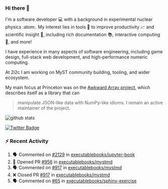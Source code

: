 ### Hi there 👋 

I'm a software developer 💻 with a background in experimental nuclear physics :atom:. My interest lies in tools :wrench: to improve productivity :chart_with_upwards_trend: and scientific insight :telescope:, including rich documentation 📚, interactive computing 🧮, and more! 

I have experience in many aspects of software engineering, including game design, full-stack web development, and high-performance numeric computing. 

At 2i2c I am working on MyST community building, tooling, and wider ecosystem. 

My main focus at Princeton was on the [Awkward Array project](awkward-array.org/), which describes itself as a library that can 
> manipulate JSON-like data with NumPy-like idioms. I remain an active maintainer of the project. 

![github stats](https://github-readme-stats.vercel.app/api?username=agoose77&show_icons=true&hide_rank=true&hide_title=true&bg_color=30,e76445,904e95&text_color=efe3ec&icon_color=efe3ec)
<!--
**agoose77/agoose77** is a ✨ _special_ ✨ repository because its `README.md` (this file) appears on your GitHub profile.

Here are some ideas to get you started:

- 🔭 I’m currently working on ...
- 🌱 I’m currently learning ...
- 👯 I’m looking to collaborate on ...
- 🤔 I’m looking for help with ...
- 💬 Ask me about ...
- 📫 How to reach me: ...
- 😄 Pronouns: ...
- ⚡ Fun fact: ...
-->

[![Twitter Badge](https://img.shields.io/twitter/follow/agoose77?style=flat-square&logo=Twitter&logoColor=white&color=cornflowerblue)](https://twitter.com/agoose77)

### :zap: Recent Activity

<!--START_SECTION:activity-->
1. 🗣 Commented on [#2129](https://github.com/executablebooks/jupyter-book/pull/2129#issuecomment-1978983409) in [executablebooks/jupyter-book](https://github.com/executablebooks/jupyter-book)
2. 💪 Opened PR [#956](https://github.com/executablebooks/mystmd/pull/956) in [executablebooks/mystmd](https://github.com/executablebooks/mystmd)
3. 🗣 Commented on [#917](https://github.com/executablebooks/mystmd/pull/917#issuecomment-1978910292) in [executablebooks/mystmd](https://github.com/executablebooks/mystmd)
4. ❌ Closed PR [#917](https://github.com/executablebooks/mystmd/pull/917) in [executablebooks/mystmd](https://github.com/executablebooks/mystmd)
5. 🗣 Commented on [#65](https://github.com/executablebooks/sphinx-exercise/pull/65#issuecomment-1978668184) in [executablebooks/sphinx-exercise](https://github.com/executablebooks/sphinx-exercise)
<!--END_SECTION:activity-->
